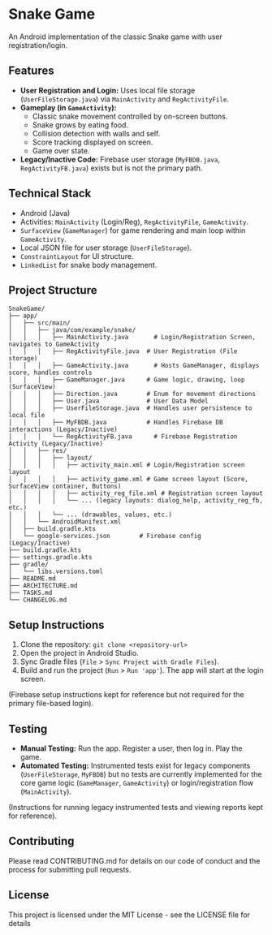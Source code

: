 # Snake Game

An Android implementation of the classic Snake game with user registration/login.

## Features

- **User Registration and Login:** Uses local file storage (`UserFileStorage.java`) via `MainActivity` and `RegActivityFile`.
- **Gameplay (in `GameActivity`):**
    - Classic snake movement controlled by on-screen buttons.
    - Snake grows by eating food.
    - Collision detection with walls and self.
    - Score tracking displayed on screen.
    - Game over state.
- **Legacy/Inactive Code:** Firebase user storage (`MyFBDB.java`, `RegActivityFB.java`) exists but is not the primary path.

## Technical Stack

- Android (Java)
- Activities: `MainActivity` (Login/Reg), `RegActivityFile`, `GameActivity`.
- `SurfaceView` (`GameManager`) for game rendering and main loop within `GameActivity`.
- Local JSON file for user storage (`UserFileStorage`).
- `ConstraintLayout` for UI structure.
- `LinkedList` for snake body management.

## Project Structure

```
SnakeGame/
├── app/
│   ├── src/main/
│   │   ├── java/com/example/snake/
│   │   │   ├── MainActivity.java       # Login/Registration Screen, navigates to GameActivity
│   │   │   ├── RegActivityFile.java  # User Registration (File storage)
│   │   │   ├── GameActivity.java       # Hosts GameManager, displays score, handles controls
│   │   │   ├── GameManager.java      # Game logic, drawing, loop (SurfaceView)
│   │   │   ├── Direction.java        # Enum for movement directions
│   │   │   ├── User.java             # User Data Model
│   │   │   ├── UserFileStorage.java  # Handles user persistence to local file
│   │   │   ├── MyFBDB.java           # Handles Firebase DB interactions (Legacy/Inactive)
│   │   │   └── RegActivityFB.java      # Firebase Registration Activity (Legacy/Inactive)
│   │   ├── res/
│   │   │   ├── layout/
│   │   │   │   ├── activity_main.xml # Login/Registration screen layout
│   │   │   │   ├── activity_game.xml # Game screen layout (Score, SurfaceView container, Buttons)
│   │   │   │   ├── activity_reg_file.xml # Registration screen layout
│   │   │   │   └── ... (legacy layouts: dialog_help, activity_reg_fb, etc.)
│   │   │   └── ... (drawables, values, etc.)
│   │   └── AndroidManifest.xml
│   ├── build.gradle.kts
│   └── google-services.json        # Firebase config (Legacy/Inactive)
├── build.gradle.kts
├── settings.gradle.kts
├── gradle/
│   └── libs.versions.toml
├── README.md
├── ARCHITECTURE.md
├── TASKS.md
└── CHANGELOG.md
```

## Setup Instructions

1.  Clone the repository: `git clone <repository-url>`
2.  Open the project in Android Studio.
3.  Sync Gradle files (`File` > `Sync Project with Gradle Files`).
4.  Build and run the project (`Run` > `Run 'app'`). The app will start at the login screen.

(Firebase setup instructions kept for reference but not required for the primary file-based login).

## Testing

- **Manual Testing:** Run the app. Register a user, then log in. Play the game.
- **Automated Testing:** Instrumented tests exist for legacy components (`UserFileStorage`, `MyFBDB`) but no tests are currently implemented for the core game logic (`GameManager`, `GameActivity`) or login/registration flow (`MainActivity`).

(Instructions for running legacy instrumented tests and viewing reports kept for reference).

## Contributing

Please read CONTRIBUTING.md for details on our code of conduct and the process for submitting pull requests.

## License

This project is licensed under the MIT License - see the LICENSE file for details 